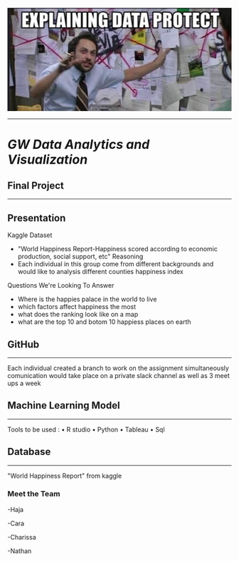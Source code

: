 

![img](https://github.com/hajaf/final-Project/blob/main/images/Screenshot%202022-09-05%20093459.png)

------

# ***GW Data Analytics and Visualization***
##  Final Project 
-----

## Presentation

Kaggle Dataset 
  - "World Happiness Report-Happiness scored according to economic production, social support, etc"
 Reasoning 
 - Each individual in this group come from different backgrounds and would like to analysis different counties happiness index
  

Questions We're Looking To Answer
 - Where is the happies palace in the world to live 
 - which factors affect happiness the most 
 - what does the ranking look like on a map
 - what are the top 10 and botom 10 happiess places on earth

## GitHub
-------
Each individual created a branch to work on the assignment simultaneously
comunication would take place on a private slack channel as well as 3 meet ups  a week

## Machine Learning Model
-------
Tools to be used :
•	R studio 
•	Python
•	Tableau 
•	Sql


## Database
-------
"World Happiness Report"
from kaggle


### Meet the Team

  -Haja

    
  -Cara


  -Charissa

    
  -Nathan 
